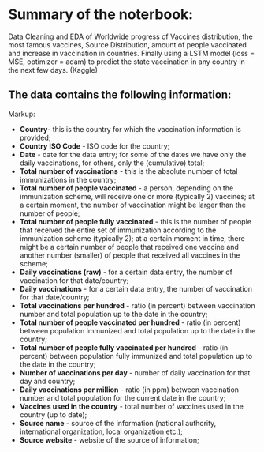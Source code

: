 # Summary of the noterbook:
Data Cleaning and EDA of Worldwide progress of Vaccines distribution, the most famous vaccines, Source Distribution, 
amount of people vaccinated and increase in vaccination in countries. Finally using a LSTM model 
(loss = MSE, optimizer = adam) to predict the state vaccination in any country in the next few days. (Kaggle)



## The data contains the following information:

Markup: 
  * **Country**- this is the country for which the vaccination information is provided;
  * **Country ISO Code** - ISO code for the country;
  * **Date** - date for the data entry; for some of the dates we have only the daily vaccinations, for others, only the (cumulative) total;
  * **Total number of vaccinations** - this is the absolute number of total immunizations in the country;
  * **Total number of people vaccinated** - a person, depending on the immunization scheme, will receive one or more (typically 2) vaccines; at a certain moment, the number of vaccination might be larger than the number of people;
  * **Total number of people fully vaccinated** - this is the number of people that received the entire set of immunization according to the immunization scheme (typically 2); at a certain moment in time, there might be a certain number of people that received one vaccine and another number (smaller) of people that received all vaccines in the scheme;
  * **Daily vaccinations (raw)** - for a certain data entry, the number of vaccination for that date/country;
  * **Daily vaccinations** - for a certain data entry, the number of vaccination for that date/country;
  * **Total vaccinations per hundred** - ratio (in percent) between vaccination number and total population up to the date in the country;
  * **Total number of people vaccinated per hundred** - ratio (in percent) between population immunized and total population up to the date in the country;
  * **Total number of people fully vaccinated per hundred** - ratio (in percent) between population fully immunized and total population up to the date in the country;
  * **Number of vaccinations per day** - number of daily vaccination for that day and country;
  * **Daily vaccinations per million** - ratio (in ppm) between vaccination number and total population for the current date in the country;
  * **Vaccines used in the country** - total number of vaccines used in the country (up to date);
  * **Source name** - source of the information (national authority, international organization, local organization etc.);
  * **Source website** - website of the source of information;
